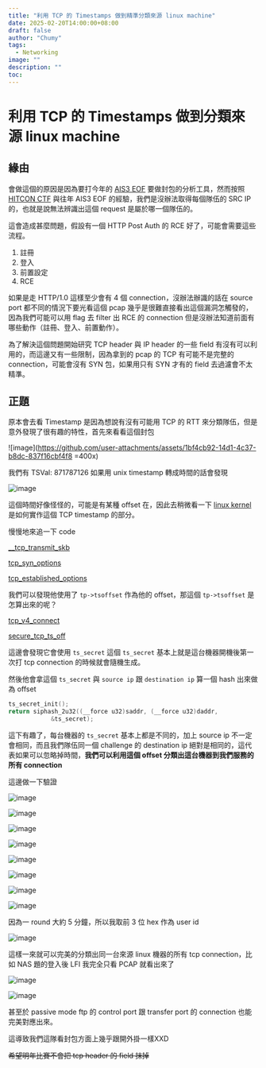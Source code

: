 ```yaml
---
title: "利用 TCP 的 Timestamps 做到精準分類來源 linux machine"
date: 2025-02-20T14:00:00+08:00
draft: false
author: "Chumy"
tags:
  - Networking
image: ""
description: ""
toc: 
---
```


# 利用 TCP 的 Timestamps 做到分類來源 linux machine

## 緣由

會做這個的原因是因為要打今年的 [AIS3 EOF](/blogs/ais3-eof-2025/) 要做封包的分析工具，然而按照 [HITCON CTF](/blogs/hitconctf-2024-final/) 與往年 AIS3 EOF 的經驗，我們是沒辦法取得每個隊伍的 SRC IP 的，也就是說無法辨識出這個 request 是屬於哪一個隊伍的。

這會造成甚麼問題，假設有一個 HTTP Post Auth 的 RCE 好了，可能會需要這些流程。

1. 註冊
2. 登入
3. 前置設定
4. RCE

如果是走 HTTP/1.0 這樣至少會有 4 個 connection，沒辦法辦識的話在 source port 都不同的情況下要光看這個 pcap 幾乎是很難直接看出這個漏洞怎觸發的，因為我們可能可以用 flag 去 filter 出 RCE 的 connection 但是沒辦法知道前面有哪些動作（註冊、登入、前置動作）。

為了解決這個問題開始研究 TCP header 與 IP header 的一些 field 有沒有可以利用的，而這邊又有一些限制，因為拿到的 pcap 的 TCP 有可能不是完整的 connection，可能會沒有 SYN 包，如果用只有 SYN 才有的 field 去過濾會不太精準。

## 正題

原本會去看 Timestamp 是因為想說有沒有可能用 TCP 的 RTT 來分類隊伍，但是意外發現了很有趣的特性，首先來看看這個封包

![image](https://github.com/user-attachments/assets/1bf4cb92-14d1-4c37-b8dc-837f16cbf4f8 =400x)

我們有 TSVal: 871787126 如果用 unix timestamp 轉成時間的話會發現

![image](https://github.com/user-attachments/assets/0cea336b-3efc-4121-ad2e-d733b65e610c)

這個時間好像怪怪的，可能是有某種 offset 在，因此去稍微看一下 [linux kernel](https://github.com/torvalds/linux) 是如何實作這個 TCP timestamp 的部分。

慢慢地來追一下 code

[__tcp_transmit_skb](https://github.com/torvalds/linux/blob/87a132e73910e8689902aed7f2fc229d6908383b/net/ipv4/tcp_output.c#L1333)

[tcp_syn_options](https://github.com/torvalds/linux/blob/87a132e73910e8689902aed7f2fc229d6908383b/net/ipv4/tcp_output.c#L853)

[tcp_established_options](https://github.com/torvalds/linux/blob/87a132e73910e8689902aed7f2fc229d6908383b/net/ipv4/tcp_output.c#L999)

我們可以發現他使用了 `tp->tsoffset` 作為他的 offset，那這個 `tp->tsoffset` 是怎算出來的呢？

[tcp_v4_connect](https://github.com/torvalds/linux/blob/87a132e73910e8689902aed7f2fc229d6908383b/net/ipv4/tcp_ipv4.c#L331)

[secure_tcp_ts_off](https://github.com/torvalds/linux/blob/87a132e73910e8689902aed7f2fc229d6908383b/net/core/secure_seq.c#L121)

這邊會發現它會使用 `ts_secret` 這個 `ts_secret` 基本上就是這台機器開機後第一次打 tcp connection 的時候就會隨機生成。

然後他會拿這個 `ts_secret` 與 `source ip` 跟 `destination ip` 算一個 hash 出來做為 offset

```C
ts_secret_init();
return siphash_2u32((__force u32)saddr, (__force u32)daddr,
		    &ts_secret);
```

這下有趣了，每台機器的 `ts_secret` 基本上都是不同的，加上 source ip 不一定會相同，而且我們隊伍同一個 challenge 的 destination ip 絕對是相同的，這代表如果可以忽略掉時間，**我們可以利用這個 offset 分類出這台機器到我們服務的所有 connection**

這邊做一下驗證

![image](https://github.com/user-attachments/assets/fb81c5df-620b-4fcb-8209-61520af3171c)

![image](https://github.com/user-attachments/assets/124e1eb9-ff40-4738-9a89-962fe966399d)

![image](https://github.com/user-attachments/assets/26e2f2e6-9c3e-426c-9a2b-993f92721345)

![image](https://github.com/user-attachments/assets/5d257381-5153-4686-8934-d84f8d43746b)

![image](https://github.com/user-attachments/assets/8af7c009-e5d0-4ae2-9f65-5c4e2c0219d6)

![image](https://github.com/user-attachments/assets/de697614-0ba5-4a98-8fd4-186a04715fdd)

![image](https://github.com/user-attachments/assets/e160edbf-1427-4786-8f2e-5b86b0e5ae93)

![image](https://github.com/user-attachments/assets/e20673eb-0fb8-4ef9-9fbb-50c10974069b)

因為一 round 大約 5 分鐘，所以我取前 3 位 hex 作為 user id

![image](https://github.com/user-attachments/assets/fdfd99eb-3d89-4af1-97fc-c46041e92079)

這樣一來就可以完美的分類出同一台來源 linux 機器的所有 tcp connection，比如 NAS 題的登入後 LFI 我完全只看 PCAP 就看出來了

![image](https://github.com/user-attachments/assets/f74d9de9-6c0d-45c6-bf16-2c2e763479ea)

![image](https://github.com/user-attachments/assets/ef1d75a3-4562-466b-8ed7-9d72187eb868)

甚至於 passive mode ftp 的 control port 跟 transfer port 的 connection 也能完美對應出來。

這導致我們這隊看封包方面上幾乎跟開外掛一樣XXD

~~希望明年比賽不會把 tcp header 的 field 抹掉~~

